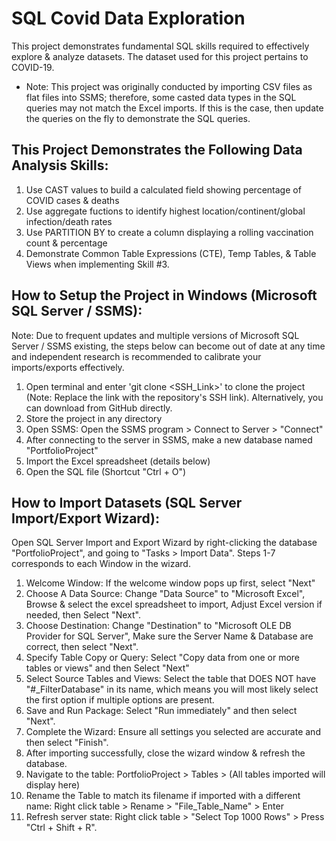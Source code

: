 # SQL Covid Data Exploration
This project demonstrates fundamental SQL skills required to effectively explore & analyze datasets. The dataset used for this project pertains to COVID-19.
* Note: This project was originally conducted by importing CSV files as flat files into SSMS; therefore, some casted data types in the SQL queries may not match the Excel imports. If this is the case, then update the queries on the fly to demonstrate the SQL queries.

## This Project Demonstrates the Following Data Analysis Skills:
  1. Use CAST values to build a calculated field showing percentage of COVID cases & deaths
  2. Use aggregate fuctions to identify highest location/continent/global infection/death rates
  3. Use PARTITION BY to create a column displaying a rolling vaccination count & percentage
  4. Demonstrate Common Table Expressions (CTE), Temp Tables, & Table Views when implementing Skill #3.

 ## How to Setup the Project in Windows (Microsoft SQL Server / SSMS):
 Note: Due to frequent updates and multiple versions of Microsoft SQL Server / SSMS existing, the steps below can become out of date at any time and independent research is recommended to calibrate your imports/exports effectively.
   1. Open terminal and enter 'git clone <SSH_Link>' to clone the project (Note: Replace the link with the repository's SSH link). Alternatively, you can download from GitHub directly.
   2. Store the project in any directory
   3. Open SSMS: Open the SSMS program > Connect to Server > "Connect"
   4. After connecting to the server in SSMS, make a new database named "PortfolioProject"
   5. Import the Excel spreadsheet (details below)
   6. Open the SQL file (Shortcut "Ctrl + O")

## How to Import Datasets (SQL Server Import/Export Wizard):
Open SQL Server Import and Export Wizard by right-clicking the database "PortfolioProject", and going to "Tasks > Import Data". Steps 1-7 corresponds to each Window in the wizard.
  1. Welcome Window: If the welcome window pops up first, select "Next"
  2. Choose A Data Source: Change "Data Source" to "Microsoft Excel", Browse & select the excel spreadsheet to import, Adjust Excel version if needed, then Select "Next".
  3. Choose  Destination: Change "Destination" to "Microsoft OLE DB Provider for SQL Server", Make sure the Server Name & Database are correct, then select "Next".
  4. Specify Table Copy or Query: Select "Copy data from one or more tables or views" and then Select "Next"
  5. Select Source Tables and Views: Select the table that DOES NOT have "#_FilterDatabase" in its name, which means you will most likely select the first option if multiple options are present.
  6. Save and Run Package: Select "Run immediately" and then select "Next".
  7. Complete the Wizard: Ensure all settings you selected are accurate and then select "Finish".
  8. After importing successfully, close the wizard window & refresh the database.
  9. Navigate to the table: PortfolioProject > Tables > (All tables imported will display here)
  10. Rename the Table to match its filename if imported with a different name: Right click table > Rename > "File_Table_Name" > Enter
  11. Refresh server state: Right click table > "Select Top 1000 Rows" > Press "Ctrl + Shift + R".
